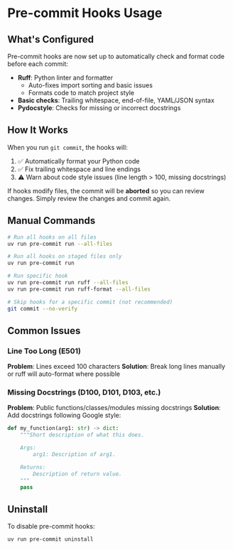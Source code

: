 # Pre-commit Hooks Usage

## What's Configured

Pre-commit hooks are now set up to automatically check and format code before each commit:

- **Ruff**: Python linter and formatter
  - Auto-fixes import sorting and basic issues
  - Formats code to match project style
- **Basic checks**: Trailing whitespace, end-of-file, YAML/JSON syntax
- **Pydocstyle**: Checks for missing or incorrect docstrings

## How It Works

When you run `git commit`, the hooks will:
1. ✅ Automatically format your Python code
2. ✅ Fix trailing whitespace and line endings
3. ⚠️ Warn about code style issues (line length > 100, missing docstrings)

If hooks modify files, the commit will be **aborted** so you can review changes.
Simply review the changes and commit again.

## Manual Commands

```bash
# Run all hooks on all files
uv run pre-commit run --all-files

# Run all hooks on staged files only
uv run pre-commit run

# Run specific hook
uv run pre-commit run ruff --all-files
uv run pre-commit run ruff-format --all-files

# Skip hooks for a specific commit (not recommended)
git commit --no-verify
```

## Common Issues

### Line Too Long (E501)
**Problem**: Lines exceed 100 characters
**Solution**: Break long lines manually or ruff will auto-format where possible

### Missing Docstrings (D100, D101, D103, etc.)
**Problem**: Public functions/classes/modules missing docstrings
**Solution**: Add docstrings following Google style:

```python
def my_function(arg1: str) -> dict:
    """Short description of what this does.

    Args:
        arg1: Description of arg1.

    Returns:
        Description of return value.
    """
    pass
```

## Uninstall

To disable pre-commit hooks:
```bash
uv run pre-commit uninstall
```

